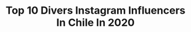 ---
title: Top 10 Divers Instagram Influencers In Chile In 2020
description: >-
  Find top divers Instagram influencers in Chile in 2020. Most popular hashtags: #diversidad #cumplea #quedateencasa #cuarentena.
platform: Instagram
profiles:
  - username: "tallasparatodes"
    fullname: >-
      TallasParaTodes | BodyPosiTour
    location: "Chile"
    followers: 21278
    engagement: 790
    commentsToLikes: 0.038232
    id: ck13a47tdojw80i19tr3xgtqv
    verified: false
    hashtags: "#postparto, #talleuniconoesunicotalle, #antofagasta, #marcha8m"
  - username: "colorvibe5krd"
    fullname: >-
      Color Vibe 5K Rep. Dominicana
    location: "Chile"
    followers: 43067
    engagement: 128
    commentsToLikes: 0.019040
    id: ck5hgqnfv483l0i11gjifc1vq
    verified: false
    hashtags: "#coronavirus, #cuarentena, #quedateencasa, #ciudadcorazon"
  - username: "ignaciauribe"
    fullname: >-
      Ignacia Uribe R.
    location: "Chile"
    followers: 17227
    engagement: 616
    commentsToLikes: 0.074494
    id: ck5q5jnedt7570i11ttmun56a
    verified: false
    hashtags: "#embarazovegano, #agosto, #sanfrancisco, #pucon"
  - username: "virginiademariaoficial"
    fullname: >-
      Virginia Demaria
    location: "Chile"
    followers: 608401
    engagement: 291
    commentsToLikes: 0.026988
    id: ck55lklbf1s8g0i112mphcsao
    verified: true
    hashtags: "#pinturas, #pizarra, #babyalive, #ceresita"
  - username: "juanangelmallorca"
    fullname: >-
      𝐉𝐔𝐀𝐍  𝐀𝐍𝐆𝐄𝐋
    location: "Chile"
    followers: 139056
    engagement: 636
    commentsToLikes: 0.037593
    id: ck5c38x68ytmi0i114bhk5kn9
    verified: true
    hashtags: "#studios, #brooklynbridge, #elamorquequer, #hogar"
  - username: "gabytaaraujo"
    fullname: >-
      Gaby Araujo!
    location: "Chile"
    followers: 71665
    engagement: 301
    commentsToLikes: 0.032690
    id: ck5hnqb3go7gq0i11xmm1f1zm
    verified: false
    hashtags: "#mybodymychoice, #denim, #cocacola, #linfoedema"
  - username: "nicole_.fit"
    fullname: >-
      Ｎｉｃｏｌｅ
    location: "Chile"
    followers: 2754
    engagement: 996
    commentsToLikes: 0.056104
    id: ck5zn43d4nqvb0i14tr2ejnix
    verified: false
    hashtags: "#pool, #model, #dance, #weichafe"
  - username: "fran_sw_"
    fullname: >-
      FRAN DIAZ 🌺
    location: "Chile"
    followers: 5370
    engagement: 1716
    commentsToLikes: 0.048575
    id: ck14jwjhemjr50i19g3kk450a
    verified: false
    hashtags: "#chilenadecorazon, #skin, #sw, #disloque"
  - username: "jaimesanchezbarcelo"
    fullname: >-
      Psicologo Positivo 😉✌️♥️
    location: "Chile"
    followers: 36415
    engagement: 230
    commentsToLikes: 0.060652
    id: ck5qeg2xj0be30i11uw3tkcoc
    verified: false
    hashtags: "#brujasbelgica, #jardininfantil, #yomequedoencasa, #vidasana"
  - username: "kenitalarraincalderon"
    fullname: >-
      María Eugenia Larrain c.
    location: "Chile"
    followers: 126060
    engagement: 204
    commentsToLikes: 0.052624
    id: ck6u5bawg8mx10j71siel1h6c
    verified: true
    hashtags: "#animals, #marzo, #mente, #diversion"
---